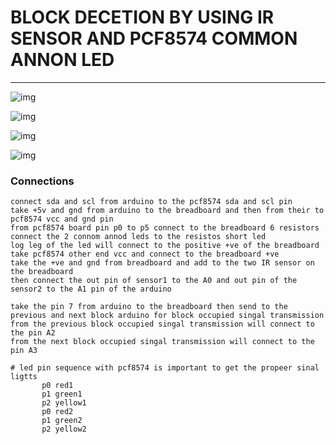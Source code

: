 # BLOCK DECETION BY USING IR SENSOR AND PCF8574 COMMON ANNON LED 

---

![img](https://github.com/adarshkumarsingh83/arduino/blob/master/APPLICATION/pcf8574-irsensor-block-signal/image/common-annod-led.png)

![img](https://github.com/adarshkumarsingh83/arduino/blob/master/APPLICATION/pcf8574-irsensor-block-signal/image/led-connection.png)


![img](https://github.com/adarshkumarsingh83/arduino/blob/master/APPLICATION/pcf8574-irsensor-block-signal/image/multi-node-connection.JPG)

![img](https://github.com/adarshkumarsingh83/arduino/blob/master/APPLICATION/pcf8574-irsensor-block-signal/image/connection.JPG)



### Connections

```
connect sda and scl from arduino to the pcf8574 sda and scl pin 
take +5v and gnd from arduino to the breadboard and then from their to pcf8574 vcc and gnd pin 
from pcf8574 board pin p0 to p5 connect to the breadboard 6 resistors 
connect the 2 connom annod leds to the resistos short led 
log leg of the led will connect to the positive +ve of the breadboard 
take pcf8574 other end vcc and connect to the breadboard +ve 
take the +ve and gnd from breadboard and add to the two IR sensor on the breadboard 
then connect the out pin of sensor1 to the A0 and out pin of the sensor2 to the A1 pin of the arduino 

take the pin 7 from arduino to the breadboard then send to the previous and next block arduino for block occupied singal transmission 
from the previous block occupied singal transmission will connect to the pin A2 
from the next block occupied singal transmission will connect to the pin A3 

# led pin sequence with pcf8574 is important to get the propeer sinal ligtts 
       p0 red1
       p1 green1
       p2 yellow1
       p0 red2
       p1 green2
       p2 yellow2
 ```
